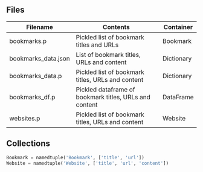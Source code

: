 ## Files
|Filename|Contents|Container|
|--------|--------|--------------|
|bookmarks.p|Pickled list of bookmark titles and URLs|Bookmark|
|bookmarks_data.json|List of bookmark titles, URLs and content|Dictionary|
|bookmarks_data.p|Pickled list of bookmark titles, URLs and content|Dictionary|
|bookmarks_df.p|Pickled dataframe of bookmark titles, URLs and content|DataFrame|
|websites.p|Pickled list of bookmark titles, URLs and content|Website|

## Collections

```python
Bookmark = namedtuple('Bookmark', ['title', 'url'])
Website = namedtuple('Website', ['title', 'url', 'content'])
```



